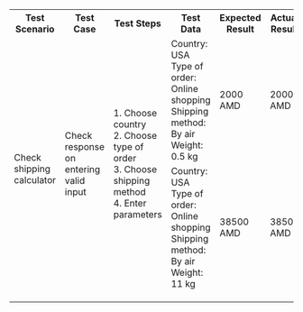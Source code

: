<table class="tg">
  <tr>
    <th class="tg-c3ow">Test Scenario</th>
    <th class="tg-c3ow">Test Case</th>
    <th class="tg-0pky">Test Steps</th>
    <th class="tg-0pky">Test Data</th>
    <th class="tg-c3ow">Expected Result</th>
    <th class="tg-c3ow">Actual Result</th>
    <th class="tg-c3ow">Status</th>
  </tr>
  <tr>
    <td class="tg-c3ow" rowspan="5">Check shipping calculator</td>
    <td class="tg-c3ow" rowspan="2">Check response on entering valid input</td>
    <td class="tg-0pky" rowspan="2">1. Choose country<br>2. Choose type of order<br>3. Choose shipping method<br>4. Enter parameters</td>
    <td class="tg-0pky">Country: USA<br>Type of order: Online shopping<br>Shipping method: By air<br>Weight: 0.5 kg</td>
    <td class="tg-c3ow">2000 AMD</td>
    <td class="tg-c3ow">2000 AMD</td>
    <td class="tg-c3ow">PASS</td>
  </tr>
  <tr>
    <td class="tg-0pky">Country: USA<br>Type of order: Online shopping<br>Shipping method: By air<br>Weight: 11 kg</td>
    <td class="tg-c3ow">38500 AMD</td>
    <td class="tg-c3ow">38500 AMD</td>
    <td class="tg-c3ow">PASS</td>
  </tr>
  <tr>
    <td class="tg-c3ow"></td>
    <td class="tg-0pky"></td>
    <td class="tg-0pky"></td>
    <td class="tg-c3ow"></td>
    <td class="tg-c3ow"></td>
    <td class="tg-c3ow"></td>
  </tr>
  <tr>
    <td class="tg-c3ow"></td>
    <td class="tg-0pky"></td>
    <td class="tg-0pky"></td>
    <td class="tg-c3ow"></td>
    <td class="tg-c3ow"></td>
    <td class="tg-c3ow"></td>
  </tr>
  <tr>
    <td class="tg-c3ow"></td>
    <td class="tg-0pky"></td>
    <td class="tg-0pky"></td>
    <td class="tg-c3ow"></td>
    <td class="tg-c3ow"></td>
    <td class="tg-c3ow"></td>
  </tr>
</table>
